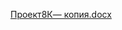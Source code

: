 [Проект8К— копия.docx](https://onedrive.live.com/edit?id=247A63DF3E8AB4C8!sec012b4786d249aa813ecc4efa7dc5b2&resid=247A63DF3E8AB4C8!sec012b4786d249aa813ecc4efa7dc5b2&cid=247a63df3e8ab4c8&ithint=file%2Cdocx&redeem=aHR0cHM6Ly8xZHJ2Lm1zL3cvYy8yNDdhNjNkZjNlOGFiNGM4L0VVY3JBZXpTaHFwSmdUN01UdnA5eGJJQlowa2ZHV04zRTFERmwyN2tRLVBxMlE_ZT1nZ1gyRkY&migratedtospo=true&wdo=2)
